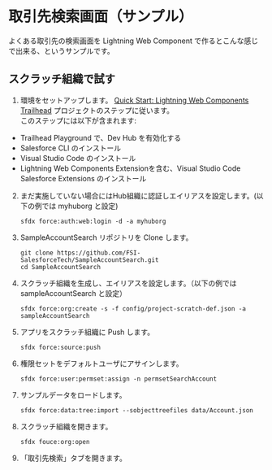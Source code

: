 # 取引先検索画面（サンプル）

よくある取引先の検索画面を Lightning Web Component で作るとこんな感じで出来る、というサンプルです。

## スクラッチ組織で試す

1. 環境をセットアップします。 [Quick Start: Lightning Web Components Trailhead](https://trailhead.salesforce.com/ja/content/learn/projects/quick-start-lightning-web-components) プロジェクトのステップに従います。  
   このステップには以下が含まれます:
* Trailhead Playground で、Dev Hub を有効化する
* Salesforce CLI のインストール
* Visual Studio Code のインストール
* Lightning Web Components Extensionを含む、Visual Studio Code Salesforce Extensions のインストール

2. まだ実施していない場合にはHub組織に認証しエイリアスを設定します。(以下の例では myhuborg と設定)
   ```
   sfdx force:auth:web:login -d -a myhuborg
   ```
3. SampleAccountSearch リポジトリを Clone します。
   ```
   git clone https://github.com/FSI-SalesforceTech/SampleAccountSearch.git
   cd SampleAccountSearch
   ```
4. スクラッチ組織を生成し、エイリアスを設定します。（以下の例では sampleAccountSearch と設定）
   ```
   sfdx force:org:create -s -f config/project-scratch-def.json -a sampleAccountSearch
   ```
5. アプリをスクラッチ組織に Push します。
   ```
   sfdx force:source:push
   ```
6. 権限セットをデフォルトユーザにアサインします。
   ```
   sfdx force:user:permset:assign -n permsetSearchAccount
   ```
7. サンプルデータをロードします。
   ```
   sfdx force:data:tree:import --sobjecttreefiles data/Account.json
   ```
8. スクラッチ組織を開きます。
   ```
   sfdx fouce:org:open
   ```
9. 「取引先検索」タブを開きます。
